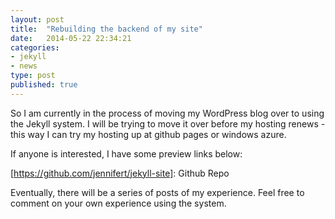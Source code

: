 ```yaml
---
layout: post
title:  "Rebuilding the backend of my site"
date:   2014-05-22 22:34:21
categories:
- jekyll
- news
type: post
published: true
---
```


So I am currently in the process of moving my WordPress blog over to using the Jekyll system. I will be trying to move it over before my hosting renews - this way I can try my hosting up at github pages or windows azure.<!--more-->

If anyone is interested, I have some preview links below:

[https://github.com/jennifert/jekyll-site]:    Github Repo

Eventually, there will be a series of posts of my experience. Feel free to comment on your own experience using the system.